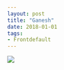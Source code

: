 ```yaml
---
layout: post
title: "Ganesh"
date: 2018-01-01
tags:
- Frontdefault
---
```




<div>
  <img src="http://www.aniket.co.uk/b/MWA/Frontdefault1.png"><br>
</div>